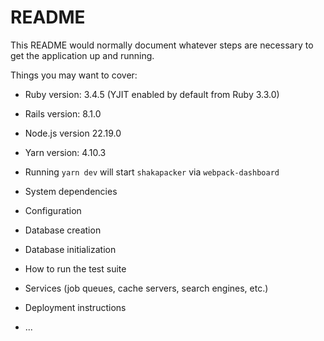 # README

This README would normally document whatever steps are necessary to get the
application up and running.

Things you may want to cover:

* Ruby version: 3.4.5 (YJIT enabled by default from Ruby 3.3.0)

* Rails version: 8.1.0

* Node.js version 22.19.0

* Yarn version: 4.10.3

* Running `yarn dev` will start `shakapacker` via `webpack-dashboard`

* System dependencies

* Configuration

* Database creation

* Database initialization

* How to run the test suite

* Services (job queues, cache servers, search engines, etc.)

* Deployment instructions

* ...
